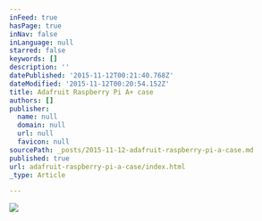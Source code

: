 ```yaml
---
inFeed: true
hasPage: true
inNav: false
inLanguage: null
starred: false
keywords: []
description: ''
datePublished: '2015-11-12T00:21:40.768Z'
dateModified: '2015-11-12T00:20:54.152Z'
title: Adafruit Raspberry Pi A+ case
authors: []
publisher:
  name: null
  domain: null
  url: null
  favicon: null
sourcePath: _posts/2015-11-12-adafruit-raspberry-pi-a-case.md
published: true
url: adafruit-raspberry-pi-a-case/index.html
_type: Article

---
```

![](https://the-grid-user-content.s3-us-west-2.amazonaws.com/5bc8e95d-1eb6-47f0-ac20-148b1e7348e3.jpg)